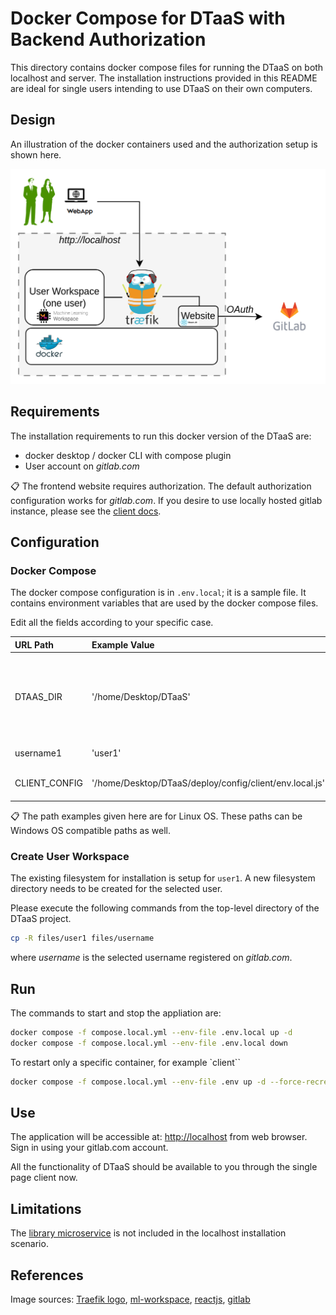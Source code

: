# Docker Compose for DTaaS with Backend Authorization

This directory contains docker compose files for running the DTaaS on both
localhost and server.
The installation instructions provided in this README are
ideal for single users intending to use
DTaaS on their own computers.

## Design

An illustration of the docker containers used and the authorization
setup is shown here.

![Traefik OAuth](./localhost.png)

## Requirements

The installation requirements to run this docker version of the DTaaS are:

- docker desktop / docker CLI with compose plugin
- User account on _gitlab.com_

:clipboard: The frontend website requires authorization.
The default authorization configuration works for _gitlab.com_.
If you desire to use locally hosted gitlab instance, please see
the [client docs](../docs/admin/client/auth.md).

## Configuration

### Docker Compose

The docker compose configuration is in `.env.local`; it is a sample file.
It contains environment variables
that are used by the docker compose files.

Edit all the fields according to your specific case.

  | URL Path | Example Value | Explanation |
  |:------------|:---------------|:---------------|
  | DTAAS_DIR | '/home/Desktop/DTaaS' | Full path to the DTaaS directory. This is an absolute path with no trailing slash. |
  | username1 | 'user1' | Your gitlab username |
  | CLIENT_CONFIG | '/home/Desktop/DTaaS/deploy/config/client/env.local.js' | Full path to env.js file for client |

:clipboard: The path examples given here are for Linux OS.
These paths can be Windows OS compatible paths as well.

### Create User Workspace

The existing filesystem for installation is setup for `user1`.
A new filesystem directory needs to be created for the selected user.

Please execute the following commands from the top-level directory
of the DTaaS project.

```bash
cp -R files/user1 files/username
```

where _username_ is the selected username registered on _gitlab.com_.

## Run

The commands to start and stop the appliation are:

```bash
docker compose -f compose.local.yml --env-file .env.local up -d
docker compose -f compose.local.yml --env-file .env.local down
```

To restart only a specific container, for example `client``

```bash
docker compose -f compose.local.yml --env-file .env up -d --force-recreate client
```

## Use

The application will be accessible at:
<http://localhost> from web browser.
Sign in using your gitlab.com account.

All the functionality of DTaaS should be available to you
through the single page client now.

## Limitations

The [library microservice](../servers/lib/README.md) is not
included in the localhost installation scenario.

## References

Image sources:
[Traefik logo](https://www.laub-home.de/wiki/Traefik_SSL_Reverse_Proxy_f%C3%BCr_Docker_Container),
[ml-workspace](https://github.com/ml-tooling/ml-workspace),
[reactjs](https://krify.co/about-reactjs/),
[gitlab](https://gitlab.com)

